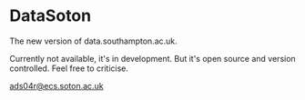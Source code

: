 DataSoton
=========

The new version of data.southampton.ac.uk.

Currently not available, it's in development. But it's open source and
version controlled. Feel free to criticise.

ads04r@ecs.soton.ac.uk
